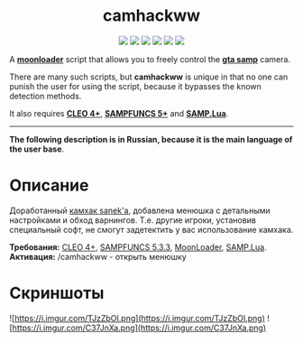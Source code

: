 <h1 align="center">camhackww</h1>

<p align="center">

<img src="https://img.shields.io/badge/made%20for-GTA%20SA--MP-blue" >

<img src="https://img.shields.io/badge/Server-Any-red">

<img src="https://img.shields.io/github/languages/top/qrlk/camhackww">

<img src="https://img.shields.io/badge/dynamic/json?color=blueviolet&label=users%20%28active%29&query=result&url=http%3A%2F%2Fqrlk.me%2Fdev%2Fmoonloader%2Fusers_active.php%3Fscript%3Dcamhackww">

<img src="https://img.shields.io/badge/dynamic/json?color=blueviolet&label=users%20%28all%20time%29&query=result&url=http%3A%2F%2Fqrlk.me%2Fdev%2Fmoonloader%2Fusers_all.php%3Fscript%3Dcamhackww">

<img src="https://img.shields.io/date/1591563600?label=released" >

</p>

A **[moonloader](https://gtaforums.com/topic/890987-moonloader/)** script that allows you to freely control the **[gta samp](https://sa-mp.com/)** camera.

There are many such scripts, but **camhackww** is unique in that no one can punish the user for using the script, because it bypasses the known detection methods.

It also requires **[CLEO 4+](http://cleo.li/?lang=ru)**, **[SAMPFUNCS 5+](https://blast.hk/threads/17/)** and **[SAMP.Lua](https://github.com/THE-FYP/SAMP.Lua)**.

---

**The following description is in Russian, because it is the main language of the user base**.

# Описание 
Доработанный [камхак sanek'a](https://www.blast.hk/threads/20243/), добавлена менюшка с детальными настройками и обход варнингов. Т.е. другие игроки, установив специальный софт, не смогут задетектить у вас использование камхака.  

**Требования:** [CLEO 4+](http://cleo.li/?lang=ru), [SAMPFUNCS 5.3.3](https://blast.hk/threads/17/), [MoonLoader](https://blast.hk/threads/13305/), [SAMP.Lua](https://blast.hk/threads/14624/).  
**Активация:** /camhackww - открыть менюшку
# Скриншоты 
![https://i.imgur.com/TJzZbOI.png](https://i.imgur.com/TJzZbOI.png)
![https://i.imgur.com/C37JnXa.png](https://i.imgur.com/C37JnXa.png)

